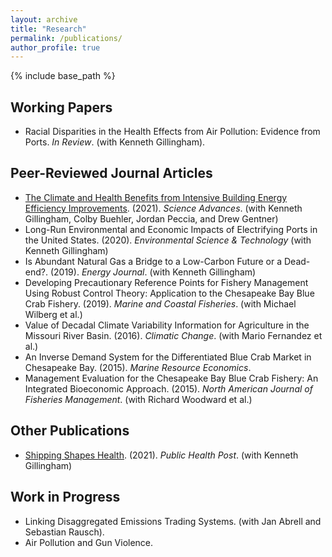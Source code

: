 ```yaml
---
layout: archive
title: "Research"
permalink: /publications/
author_profile: true
---
```


{% include base_path %}

## Working Papers

- Racial Disparities in the Health Effects from Air Pollution: Evidence from Ports. *In Review*. (with Kenneth Gillingham).

## Peer-Reviewed Journal Articles

- [The Climate and Health Benefits from Intensive Building Energy Efficiency Improvements](/publication/2021-energy-efficiency). (2021). *Science Advances*. (with Kenneth Gillingham, Colby Buehler, Jordan Peccia, and Drew Gentner)
- Long-Run Environmental and Economic Impacts of Electrifying Ports in the United States. (2020). *Environmental Science & Technology* (with Kenneth Gillingham)
- Is Abundant Natural Gas a Bridge to a Low-Carbon Future or a Dead-end?. (2019). *Energy Journal*. (with Kenneth Gillingham)
- Developing Precautionary Reference Points for Fishery Management Using Robust Control Theory: Application to the Chesapeake Bay Blue Crab Fishery. (2019). *Marine and Coastal Fisheries*. (with Michael Wilberg et al.)
- Value of Decadal Climate Variability Information for Agriculture in the Missouri River Basin. (2016). *Climatic Change*. (with Mario Fernandez et al.)
- An Inverse Demand System for the Differentiated Blue Crab Market in Chesapeake Bay. (2015). *Marine Resource Economics*.
- Management Evaluation for the Chesapeake Bay Blue Crab Fishery: An Integrated Bioeconomic Approach. (2015). *North American Journal of Fisheries Management*. (with Richard Woodward et al.)

## Other Publications

- [Shipping Shapes Health](https://www.publichealthpost.org/research/shipping-shapes-health/). (2021). *Public Health Post*. (with Kenneth Gillingham)

## Work in Progress

- Linking Disaggregated Emissions Trading Systems. (with Jan Abrell and Sebastian Rausch).
- Air Pollution and Gun Violence.
